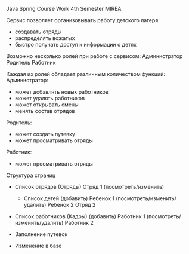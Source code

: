 Java Spring Course Work 4th Semester MIREA

Сервис позволяет организовывать работу детского лагеря:
- создавать отряды
- распределять вожатых
- быстро получать доступ к информации о детях


Возможно несколько ролей при работе с сервисом:
Администратор
Родитель
Работник

Каждая из ролей обладает различным количеством функций:
Администратор:
- может добавлять новых работников
- может удалять работников
- может открывать смены
- менять состав отрядов

Родитель:
- может создать путевку
- может просматривать отряды

Работник:
- может просматривать отряды


Структура страниц
- Список отрядов (Отряды)
  Отряд 1 (посмотреть/изменить)
    - Список детей (добавить)
      Ребенок 1 (посмотреть/изменить/удалить)
      Ребенок 2
  Отряд 2

- Список работников (Кадры) (добавить)
  Работник 1 (посмотреть/изменить/удалить)
  Работник 2

- Заполнение путевок
- Изменение в базе
